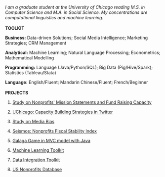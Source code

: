 *I am a graduate student at the University of Chicago reading M.S. in Computer Science and M.A. in Social Science. My concentrations are computational linguistics and machine learning.*
<br />
<br />
**TOOLKIT**

**Business:** Data-driven Solutions; Social Media Intelligence; Marketing Strategies; CRM Management 

**Analytical:** Machine Learning; Natural Language Processing; Econometrics; Mathematical Modelling

**Programming:** Language (Java/Python/SQL); Big Data (Pig/Hive/Spark); Statistics (Tableau/Stata)

**Language:** English/Fluent; Mandarin Chinese/Fluent; French/Beginner
<br />
<br />
**PROJECTS**

1. [Study on Nonprofits' Mission Statements and Fund Raising Capacity](https://github.com/yuxiaosun/USngomission)

2. [UChicago: Capacity Building Strategies in Twitter](https://github.com/yuxiaosun/twitter)

3. [Study on Media Bias](https://github.com/yuxiaosun/hwcfpp/tree/master/project)

4. [Seismos: Nonprofits Fiscal Stability Index](https://github.com/aldengolab/seismos-NFP-stability-prediction)

5. [Galaga Game in MVC model with Java](https://github.com/yuxiaosun/javagame)

6. [Machine Learning Toolkit](https://github.com/yuxiaosun/capp-455136/tree/master/mlpipe)

7. [Data Integration Toolkit](https://github.com/yuxiaosun/capp-455136/tree/master/dataintegration)

8. [US Nonprofits Database](https://github.com/yuxiaosun/USngo)
